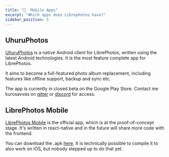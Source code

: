 ```yaml
---
title: "📱  Mobile Apps"
excerpt: "Which apps does Librephotos have?"
sidebar_position: 5
---
```


## UhuruPhotos

[UhuruPhotos](https://github.com/savvasdalkitsis/uhuruphotos-android) is a native Android client for LibrePhotos, written using the latest Android technologies. It is the most feature complete app for LibrePhotos.

It aims to become a full-featured photo album replacement, including features like offline support, backup and sync etc.

The app is currently in closed beta on the Google Play Store. Contact me kurosavvas on [gitter](https://gitter.im/uhuruphotos/) or [discord](https://discord.gg/xwRvtSDGWb) for access.

## LibrePhotos Mobile

[LibrePhotos Mobile](https://github.com/LibrePhotos/librephotos-mobile) is the official app, which is at the proof-of-concept stage. It's written in react-native and in the future will share more code with the frontend.

You can download the .apk [here](https://github.com/LibrePhotos/librephotos-mobile/releases/tag/v1.0.3). It is technically possible to compile it to also work on iOS, but nobody stepped up to do that yet.
